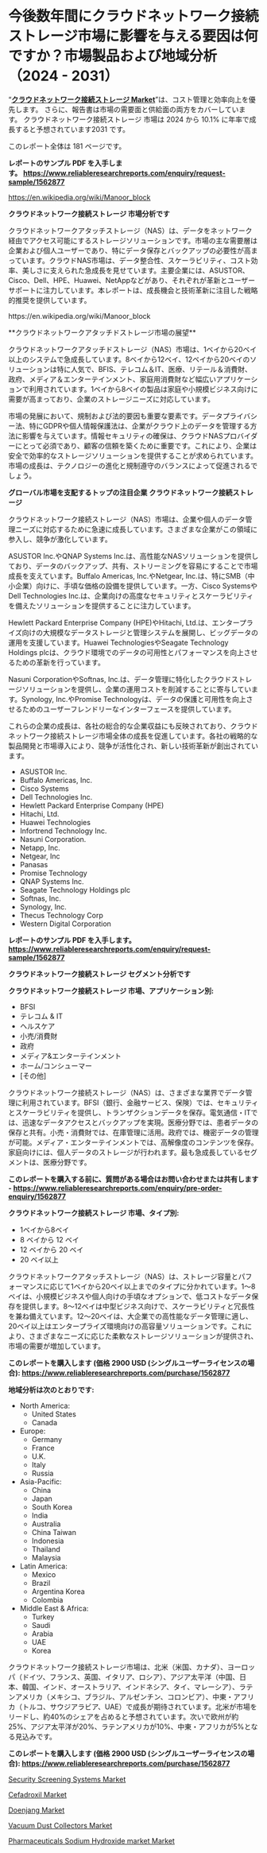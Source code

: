 <p><h1>今後数年間にクラウドネットワーク接続ストレージ市場に影響を与える要因は何ですか？市場製品および地域分析（2024 - 2031）</h1></p><p>&ldquo;<strong><a href="https://www.reliableresearchreports.com/cloud-network-attached-storage-r1562877">クラウドネットワーク接続ストレージ Market</a></strong>&rdquo;は、コスト管理と効率向上を優先します。 さらに、報告書は市場の需要面と供給面の両方をカバーしています。 クラウドネットワーク接続ストレージ 市場は 2024 から 10.1% に年率で成長すると予想されています2031 です。</p>
<p>このレポート全体は 181 ページです。</p>
<p><strong>レポートのサンプル PDF を入手します。&nbsp;<a href="https://www.reliableresearchreports.com/enquiry/request-sample/1562877">https://www.reliableresearchreports.com/enquiry/request-sample/1562877</a></strong></p>
<p><a href="https://en.wikipedia.org/wiki/Manoor_block">https://en.wikipedia.org/wiki/Manoor_block</a></p>
<p><strong>クラウドネットワーク接続ストレージ 市場分析です</strong></p>
<p><p>クラウドネットワークアタッチストレージ（NAS）は、データをネットワーク経由でアクセス可能にするストレージソリューションです。市場の主な需要層は企業および個人ユーザーであり、特にデータ保存とバックアップの必要性が高まっています。クラウドNAS市場は、データ整合性、スケーラビリティ、コスト効率、美しさに支えられた急成長を見せています。主要企業には、ASUSTOR、Cisco、Dell、HPE、Huawei、NetAppなどがあり、それぞれが革新とユーザーサポートに注力しています。本レポートは、成長機会と技術革新に注目した戦略的推奨を提供しています。</p></p>
<p>https://en.wikipedia.org/wiki/Manoor_block</p>
<p><p>**クラウドネットワークアタッチドストレージ市場の展望**</p><p>クラウドネットワークアタッチドストレージ（NAS）市場は、1ベイから20ベイ以上のシステムで急成長しています。8ベイから12ベイ、12ベイから20ベイのソリューションは特に人気で、BFIS、テレコム＆IT、医療、リテール＆消費財、政府、メディア＆エンターテインメント、家庭用消費財など幅広いアプリケーションで利用されています。1ベイから8ベイの製品は家庭や小規模ビジネス向けに需要が高まっており、企業のストレージニーズに対応しています。</p><p>市場の発展において、規制および法的要因も重要な要素です。データプライバシー法、特にGDPRや個人情報保護法は、企業がクラウド上のデータを管理する方法に影響を与えています。情報セキュリティの確保は、クラウドNASプロバイダーにとって必須であり、顧客の信頼を築くために重要です。これにより、企業は安全で効率的なストレージソリューションを提供することが求められています。市場の成長は、テクノロジーの進化と規制遵守のバランスによって促進されるでしょう。</p></p>
<p><strong>グローバル市場を支配するトップの注目企業 クラウドネットワーク接続ストレージ</strong></p>
<p><p>クラウドネットワーク接続ストレージ（NAS）市場は、企業や個人のデータ管理ニーズに対応するために急速に成長しています。さまざまな企業がこの領域に参入し、競争が激化しています。</p><p>ASUSTOR Inc.やQNAP Systems Inc.は、高性能なNASソリューションを提供しており、データのバックアップ、共有、ストリーミングを容易にすることで市場成長を支えています。Buffalo Americas, Inc.やNetgear, Inc.は、特にSMB（中小企業）向けに、手頃な価格の設備を提供しています。一方、Cisco SystemsやDell Technologies Inc.は、企業向けの高度なセキュリティとスケーラビリティを備えたソリューションを提供することに注力しています。</p><p>Hewlett Packard Enterprise Company (HPE)やHitachi, Ltd.は、エンタープライズ向けの大規模なデータストレージと管理システムを展開し、ビッグデータの運用を支援しています。Huawei TechnologiesやSeagate Technology Holdings plcは、クラウド環境でのデータの可用性とパフォーマンスを向上させるための革新を行っています。</p><p>Nasuni CorporationやSoftnas, Inc.は、データ管理に特化したクラウドストレージソリューションを提供し、企業の運用コストを削減することに寄与しています。Synology, Inc.やPromise Technologyは、データの保護と可用性を向上させるためのユーザーフレンドリーなインターフェースを提供しています。</p><p>これらの企業の成長は、各社の総合的な企業収益にも反映されており、クラウドネットワーク接続ストレージ市場全体の成長を促進しています。各社の戦略的な製品開発と市場導入により、競争が活性化され、新しい技術革新が創出されています。</p></p>
<p><ul><li>ASUSTOR Inc.</li><li>Buffalo Americas, Inc.</li><li>Cisco Systems</li><li>Dell Technologies Inc.</li><li>Hewlett Packard Enterprise Company (HPE)</li><li>Hitachi, Ltd.</li><li>Huawei Technologies</li><li>Infortrend Technology Inc.</li><li>Nasuni Corporation.</li><li>Netapp, Inc.</li><li>Netgear, Inc</li><li>Panasas</li><li>Promise Technology</li><li>QNAP Systems Inc.</li><li>Seagate Technology Holdings plc</li><li>Softnas, Inc.</li><li>Synology, Inc.</li><li>Thecus Technology Corp</li><li>Western Digital Corporation</li></ul></p>
<p><strong>レポートのサンプル PDF を入手します。 <a href="https://www.reliableresearchreports.com/enquiry/request-sample/1562877">https://www.reliableresearchreports.com/enquiry/request-sample/1562877</a></strong></p>
<p><strong>クラウドネットワーク接続ストレージ セグメント分析です</strong></p>
<p><strong>クラウドネットワーク接続ストレージ 市場、アプリケーション別:</strong></p>
<p><ul><li>BFSI</li><li>テレコム & IT</li><li>ヘルスケア</li><li>小売/消費財</li><li>政府</li><li>メディア&エンターテインメント</li><li>ホーム/コンシューマー</li><li>[その他]</li></ul></p>
<p><p>クラウドネットワーク接続ストレージ（NAS）は、さまざまな業界でデータ管理に利用されています。BFSI（銀行、金融サービス、保険）では、セキュリティとスケーラビリティを提供し、トランザクションデータを保存。電気通信・ITでは、迅速なデータアクセスとバックアップを実現。医療分野では、患者データの保存と共有。小売・消費財では、在庫管理に活用。政府では、機密データの管理が可能。メディア・エンターテインメントでは、高解像度のコンテンツを保存。家庭向けには、個人データのストレージが行われます。最も急成長しているセグメントは、医療分野です。</p></p>
<p><strong>このレポートを購入する前に、質問がある場合はお問い合わせまたは共有します - <a href="https://www.reliableresearchreports.com/enquiry/pre-order-enquiry/1562877">https://www.reliableresearchreports.com/enquiry/pre-order-enquiry/1562877</a></strong></p>
<p><strong>クラウドネットワーク接続ストレージ 市場、タイプ別:</strong></p>
<p><ul><li>1ベイから8ベイ</li><li>8 ベイから 12 ベイ</li><li>12 ベイから 20 ベイ</li><li>20 ベイ以上</li></ul></p>
<p><p>クラウドネットワークアタッチストレージ（NAS）は、ストレージ容量とパフォーマンスに応じて1ベイから20ベイ以上までのタイプに分かれています。1〜8ベイは、小規模ビジネスや個人向けの手頃なオプションで、低コストなデータ保存を提供します。8〜12ベイは中型ビジネス向けで、スケーラビリティと冗長性を兼ね備えています。12〜20ベイは、大企業での高性能なデータ管理に適し、20ベイ以上はエンタープライズ環境向けの高容量ソリューションです。これにより、さまざまなニーズに応じた柔軟なストレージソリューションが提供され、市場の需要が増加しています。</p></p>
<p><strong>このレポートを購入します (価格 2900 USD (シングルユーザーライセンスの場合): <a href="https://www.reliableresearchreports.com/purchase/1562877">https://www.reliableresearchreports.com/purchase/1562877</a></strong></p>
<p><strong>地域分析は次のとおりです:</strong></p>
<p><ul>
    <li>
        North America:
        <ul>
            <li>United States</li>
            <li>Canada</li>
        </ul>
    </li>
    <li>
        Europe:
        <ul>
            <li>Germany</li>
            <li>France</li>
            <li>U.K.</li>
            <li>Italy</li>
            <li>Russia</li>
        </ul>
    </li>
    <li>
        Asia-Pacific:
        <ul>
            <li>China</li>
            <li>Japan</li>
            <li>South Korea</li>
            <li>India</li>
            <li>Australia</li>
            <li>China Taiwan</li>
            <li>Indonesia</li>
            <li>Thailand</li>
            <li>Malaysia</li>
        </ul>
    </li>
    <li>
        Latin America:
        <ul>
            <li>Mexico</li>
            <li>Brazil</li>
            <li>Argentina Korea</li>
            <li>Colombia</li>
        </ul>
    </li>
    <li>
        Middle East & Africa:
        <ul>
            <li>Turkey</li>
            <li>Saudi</li>
            <li>Arabia</li>
            <li>UAE</li>
            <li>Korea</li>
        </ul>
    </li>
    </ul></p>
<p><p>クラウドネットワーク接続ストレージ市場は、北米（米国、カナダ）、ヨーロッパ（ドイツ、フランス、英国、イタリア、ロシア）、アジア太平洋（中国、日本、韓国、インド、オーストラリア、インドネシア、タイ、マレーシア）、ラテンアメリカ（メキシコ、ブラジル、アルゼンチン、コロンビア）、中東・アフリカ（トルコ、サウジアラビア、UAE）で成長が期待されています。北米が市場をリードし、約40%のシェアを占めると予想されています。次いで欧州が約25%、アジア太平洋が20%、ラテンアメリカが10%、中東・アフリカが5%となる見込みです。</p></p>
<p><strong>このレポートを購入します (価格 2900 USD (シングルユーザーライセンスの場合): <a href="https://www.reliableresearchreports.com/purchase/1562877">https://www.reliableresearchreports.com/purchase/1562877</a></strong></p>
<p><p><a href="https://github.com/NasrinKhan99/Market-Research-Report-List-1/blob/main/security-screening-systems-market.md">Security Screening Systems Market</a></p><p><a href="https://www.linkedin.com/pulse/global-cefadroxil-industry-research-report-competitive-landscape-d4r9c?trackingId=kZ9AKJe%2BRJyzqUH0Zyz%2B%2BA%3D%3D">Cefadroxil Market</a></p><p><a href="https://issuu.com/reportprime-2/docs/doenjang-market-size-2030.pptx_73355b2ddad30b">Doenjang Market</a></p><p><a href="https://www.linkedin.com/pulse/market-dynamics-future-trends-global-vacuum-dust-collectors-mofae?trackingId=9KxNpxjGT36eo1sqkM5X3Q%3D%3D">Vacuum Dust Collectors Market</a></p><p><a href="https://issuu.com/reportprime-2/docs/pharmaceuticals-sodium-hydroxide-ma_ac7ddca720ebc6">Pharmaceuticals Sodium Hydroxide market Market</a></p></p>